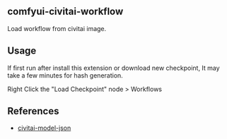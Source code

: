## comfyui-civitai-workflow

Load workflow from civitai image.

## Usage  

If first run after install this extension or download new checkpoint, It may take a few minutes for hash generation.  

Right Click the "Load Checkpoint" node > Workflows

## References

- [civitai-model-json](https://github.com/shinich39/civitai-model-json)